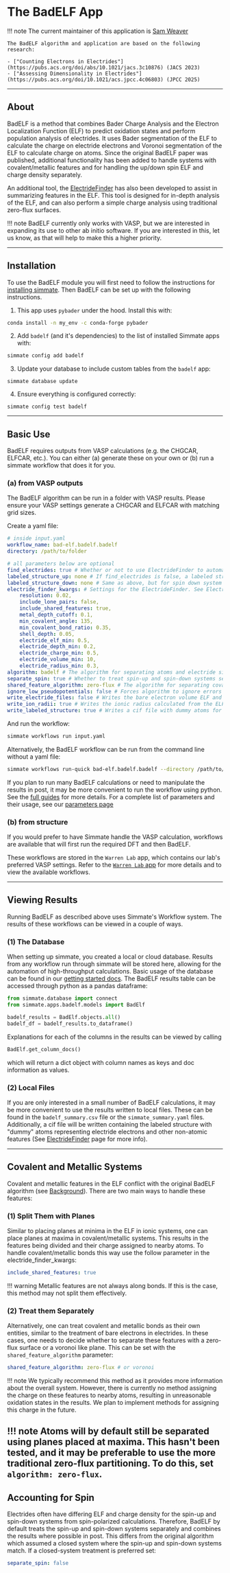 
# The BadELF App

!!! note
    The current maintainer of this application is [Sam Weaver](https://github.com/SWeav02)

    The BadELF algorithm and application are based on the following research:
    
    - ["Counting Electrons in Electrides"](https://pubs.acs.org/doi/abs/10.1021/jacs.3c10876) (JACS 2023)
    - ["Assessing Dimensionality in Electrides"](https://pubs.acs.org/doi/10.1021/acs.jpcc.4c06803) (JPCC 2025)
    
--------------------------------------------------------------------------------

## About

BadELF is a method that combines Bader Charge Analysis and the Electron Localization Function (ELF) to predict oxidation states and perform population analysis of electrides. It uses Bader segmentation of the ELF to calculate the charge on electride electrons and Voronoi segmentation of the ELF to calculate charge on atoms. Since the original BadELF paper was published, additional functionality has been added to handle systems with covalent/metallic features and for handling the up/down spin ELF and charge density separately.

An additional tool, the [ElectrideFinder](../finder/electride_finder) has also been developed to assist in summarizing features in the ELF. This tool is designed for in-depth analysis of the ELF, and can also perform a simple charge analysis using traditional zero-flux surfaces.

!!! note
    BadELF currently only works with VASP, but we are interested in expanding its use to other ab initio software. If you are interested in this, let us know, as that will help to make this a higher priority.

--------------------------------------------------------------------------------

## Installation

To use the BadELF module you will first need to follow the instructions for [installing simmate](../../../getting_started/installation/quick_start). Then BadELF can be set up with the following instructions.

1. This app uses `pybader` under the hood. Install this with:
``` bash
conda install -n my_env -c conda-forge pybader
```

2. Add `badelf` (and it's dependencies) to the list of installed Simmate apps with:
``` bash
simmate config add badelf
```

3. Update your database to include custom tables from the `badelf` app:
``` shell
simmate database update
```

4. Ensure everything is configured correctly:
``` shell
simmate config test badelf
```

--------------------------------------------------------------------------------

## Basic Use

BadELF requires outputs from VASP calculations (e.g. the CHGCAR, ELFCAR, etc.). You can either (a) generate these on your own or (b) run a simmate workflow that does it for you. 

### (a) from VASP outputs

The BadELF algorithm can be run in a folder with VASP results. Please ensure your VASP settings generate a CHGCAR and ELFCAR with matching grid sizes. 

Create a yaml file:
``` yaml
# inside input.yaml
workflow_name: bad-elf.badelf.badelf
directory: /path/to/folder

# all parameters below are optional
find_electrides: true # Whether or not to use ElectrideFinder to automatically find electrides
labeled_structure_up: none # If find_electrides is false, a labeled structure with dummy atoms (see ElectrideFinder docs)
labeled_structure_down: none # Same as above, but for spin down system
electride_finder_kwargs: # Settings for the ElectrideFinder. See ElectrideFinder docs for more info
    resolution: 0.02,
    include_lone_pairs: false,
    include_shared_features: true,
    metal_depth_cutoff: 0.1,
    min_covalent_angle: 135,
    min_covalent_bond_ratio: 0.35,
    shell_depth: 0.05,
    electride_elf_min: 0.5,
    electride_depth_min: 0.2,
    electride_charge_min: 0.5,
    electride_volume_min: 10,
    electride_radius_min: 0.3,
algorithm: badelf # The algorithm for separating atoms and electride sites
separate_spin: true # Whether to treat spin-up and spin-down systems separately
shared_feature_algorithm: zero-flux # The algorithm for separating covalent/metallic features
ignore_low_pseudopotentials: false # Forces algorithm to ignore errors related to PPs with few electrons
write_electride_files: false # Writes the bare electron volume ELF and charge
write_ion_radii: true # Writes the ionic radius calculated from the ELF for each atom
write_labeled_structure: true # Writes a cif file with dummy atoms for each non-atomic ELF feature
```

And run the workflow:
``` bash
simmate workflows run input.yaml
```

Alternatively, the BadELF workflow can be run from the command line without a yaml file:
``` bash
simmate workflows run-quick bad-elf.badelf.badelf --directory /path/to/folder
```

If you plan to run many BadELF calculations or need to manipulate the results in post, it may be more convenient to run the workflow using python. See the [full guides](../../../../full_guides/workflows/basic_use) for more details. For a complete list of parameters and their usage, see our [parameters page](../../../parameters)

### (b) from structure

If you would prefer to have Simmate handle the VASP calculation, workflows are available that will first run the required DFT and then BadELF. 

These workflows are stored in the `Warren Lab` app, which contains our lab's preferred VASP settings. Refer to the [`Warren Lab` app](../../warren_lab) for more details and to view the available workflows.

--------------------------------------------------------------------------------

## Viewing Results

Running BadELF as described above uses Simmate's Workflow system. The results of these workflows can be viewed in a couple of ways.

### (1) The Database

When setting up simmate, you created a local or cloud database. Results from any workflow run through simmate will be stored here, allowing for the automation of high-throughput calculations. Basic usage of the database can be found in our [getting started docs](../../../getting_started/database/quick_start). The BadELF results table can be accessed through python as a pandas dataframe:

``` python
from simmate.database import connect
from simmate.apps.badelf.models import BadElf

badelf_results = BadElf.objects.all()
badelf_df = badelf_results.to_dataframe()
```

Explanations for each of the columns in the results can be viewed by calling

``` python
BadElf.get_column_docs()
```
which will return a dict object with column names as keys and doc information as values.

### (2) Local Files

If you are only interested in a small number of BadELF calculations, it may be more convenient to use the results written to local files. These can be found in the `badelf_summary.csv` file or the `simmate_summary.yaml` files. Additionally, a cif file will be written containing the labeled structure with "dummy" atoms representing electride electrons and other non-atomic features (See [ElectrideFinder](finder/electride_finder.md) page for more info).

--------------------------------------------------------------------------------

## Covalent and Metallic Systems

Covalent and metallic features in the ELF conflict with the original BadELF algorithm (see [Background](../background)). There are two main ways to handle these features:

### (1) Split Them with Planes

Similar to placing planes at minima in the ELF in ionic systems, one can place planes at maxima in covalent/metallic systems. This results in the features being divided and their charge assigned to nearby atoms. To handle covalent/metallic bonds this way use the follow parameter in the electride_finder_kwargs:

``` yaml
include_shared_features: true
```

!!! warning
    Metallic features are not always along bonds. If this is the case, this method may not split them effectively.

### (2) Treat them Separately

Alternatively, one can treat covalent and metallic bonds as their own entities, similar to the treatment of bare electrons in electrides. In these cases, one needs to decide whether to separate these features with a zero-flux surface or a voronoi like plane. This can be set with the `shared_feature_algorithm` parameter:

``` yaml
shared_feature_algorithm: zero-flux # or voronoi
```

!!! note
    We typically recommend this method as it provides more information about the overall system. However, there is currently no method assigning the charge on these features to nearby atoms, resulting in unreasonable oxidation states in the results. We plan to implement methods for assigning this charge in the future.

!!! note
    Atoms will by default still be separated using planes placed at maxima. This hasn't been tested, and it may be preferable to use the more traditional zero-flux partitioning. To do this, set `algorithm: zero-flux`.
--------------------------------------------------------------------------------

## Accounting for Spin

Electrides often have differing ELF and charge density for the spin-up and spin-down systems from spin-polarized calculations. Therefore, BadELF by default treats the spin-up and spin-down systems separately and combines the results where possible in post. This differs from the original algorithm which assumed a closed system where the spin-up and spin-down systems match. If a closed-system treatment is preferred set:

``` yaml
separate_spin: false
```


